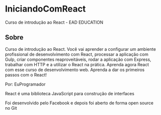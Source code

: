 # IniciandoComReact
Curso de introdução ao React - EAD EDUCATION

## Sobre

Curso de introdução ao React. Você vai aprender a configurar um ambiente profissional de desenvolvimento com React, processar a aplicação com Gulp, criar componentes reaproveitáveis, rodar a aplicação com Express, trabalhar com HTTP e a utilizar o React na prática. Aprenda agora React com esse curso de desenvolvimento web. Aprenda a dar os primeiros passos com o React!

Por: EuProgramador

React é uma biblioteca JavaScript para construção de interfaces

Foi desenvolvido pelo Facebook e depois foi aberto de forma open source no Git
